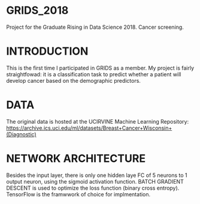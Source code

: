 # GRIDS_2018
Project for the Graduate Rising in Data Science 2018. Cancer screening.
# INTRODUCTION 
This is the first time I participated in GRIDS as a member. My project is fairly straightfowad: it is 
a classification task to predict whether a patient will develop cancer based on the demographic predictors. 
# DATA
The original data is hosted at the UCIRVINE Machine Learning Repository: 
https://archive.ics.uci.edu/ml/datasets/Breast+Cancer+Wisconsin+(Diagnostic)
# NETWORK ARCHITECTURE
Besides the input layer, there is only one hidden laye FC of 5 neurons to 1 output neuron, using the 
sigmoid activation function. BATCH GRADIENT DESCENT is used to optimize the loss function (binary cross entropy).
TensorFlow is the framwwork of choice for implmentation. 
